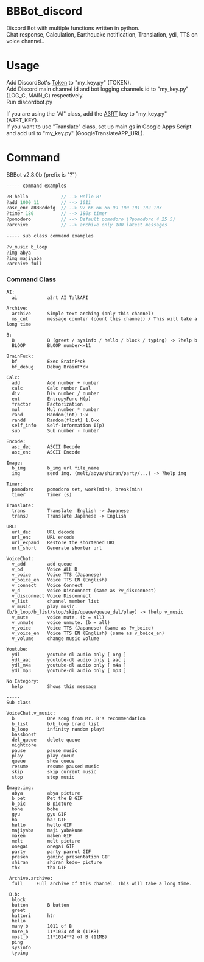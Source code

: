 # BBBot_discord  

Discord Bot with multiple functions written in python.  
Chat response, Calculation, Earthquake notification, Translation, ydl, TTS on voice channel..

# Usage  
Add DiscordBot's [Token](https://discord.com/developers/applications) to "my_key.py" (TOKEN).  
Add Discord main channel id and bot logging channels id to "my_key.py" (LOG_C, MAIN_C) respectively.  
Run discordbot.py  

If you are using the "AI" class, add the [A3RT](https://a3rt.recruit-tech.co.jp/product/talkAPI/) key to "my_key.py" (A3RT_KEY).  
If you want to use "Translate" class, set up main.gs in Google Apps Script and add url to "my_key.py" (GoogleTranslateAPP_URL).  
  
# Command
BBBot v2.8.0b (prefix is "?")
```c
----- command examples

?B hello            // --> Hello B!
?add 1000 11        // --> 1011
?asc_enc aBBBcdefg  // --> 97 66 66 66 99 100 101 102 103
?timer 180          // --> 180s timer
?pomodoro           // --> Default pomodoro (?pomodoro 4 25 5)
?archive            // --> archive only 100 latest messages

----- sub class command examples

?v_music b_loop
?img abya
?img majiyaba
?archive full
```

### Command Class
```
AI:
  ai           a3rt AI TalkAPI

Archive:
  archive      Simple text arching (only this channel)
  ms_cnt       message counter (count this channel) / This will take a long time

B:
  B            B (greet / sysinfo / hello / block / typing) -> ?help b
  BLOOP        BLOOP number<=11

BrainFuck:
  bf           Exec BrainF*ck
  bf_debug     Debug BrainF*ck

Calc:
  add          Add number + number
  calc         Calc number Eval
  div          Div number / number
  ent          EntropyFunc H(p)
  fractor      Factorization
  mul          Mul number * number
  rand         Random(int) 1~x
  randd        Random(float) 1.0~x
  self_info    Self-information I(p)
  sub          Sub number - number

Encode:
  asc_dec      ASCII Decode
  asc_enc      ASCII Encode

Image:
  b_img        b_img url file_name
  img          send img. (melt/abya/shiran/party/...) -> ?help img

Timer:
  pomodoro     pomodoro set, work(min), break(min)
  timer        Timer (s)

Translate:
  trans        Translate  English -> Japanese
  transJ       Translate Japanese -> English

URL:
  url_dec      URL decode
  url_enc      URL encode
  url_expand   Restore the shortened URL
  url_short    Generate shorter url

VoiceChat:
  v_add        add queue
  v_bd         Voice ALL D
  v_boice      Voice TTS (Japanese)
  v_boice_en   Voice TTS EN (English)
  v_connect    Voice Connect
  v_d          Voice Disconnect (same as ?v_disconnect)
  v_disconnect Voice Disconnect
  v_list       channel member list
  v_music      play music. (b/b_loop/b_list/stop/skip/queue/queue_del/play) -> ?help v_music
  v_mute       voice mute. (b = all)
  v_unmute     voice unmute. (b = all)
  v_voice      Voice TTS (Japanese) (same as ?v_boice)
  v_voice_en   Voice TTS EN (English) (same as v_boice_en)
  v_volume     change music volume

Youtube:
  ydl          youtube-dl audio only [ org ]
  ydl_aac      youtube-dl audio only [ aac ]
  ydl_m4a      youtube-dl audio only [ m4a ]
  ydl_mp3      youtube-dl audio only [ mp3 ]

No Category:
  help         Shows this message

-----
Sub class

VoiceChat.v_music:
  b            One song from Mr. B's recommendation
  b_list       b/b_loop brand list
  b_loop       infinity random play!
  bassboost 
  del_queue    delete queue
  nightcore 
  pause        pause music
  play         play queue
  queue        show queue
  resume       resume paused music
  skip         skip current music
  stop         stop music

Image.img:
  abya         abya picture
  b_pet        Pet the B GIF
  b_pic        B picture
  bohe         bohe
  gyu          gyu GIF
  ha           ha! GIF
  hello        hello GIF
  majiyaba     maji yabakune
  maken        maken GIF
  melt         melt picture
  onegai       onegai GIF
  party        party parrot GIF
  presen       gaming presentation GIF
  shiran       shiran kedo~ picture
  thx          thx GIF
 
 Archive.archive:
  full     Full archive of this channel. This will take a long time.
 
 B.b:
  block  
  button       B button
  greet   
  hattori      htr 
  hello   
  many_b       1011 of B
  more_b       11*1024 of B (11KB)
  most_b       11*1024**2 of B (11MB)
  ping    
  sysinfo 
  typing 
 ```
